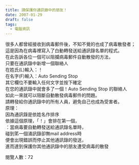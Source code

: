 ```yaml
---
title: 請保護你通訊錄中的朋友！
date: 2007-01-29
draft: false
tags:
  - 電腦資訊
---
```


很多人都曾經接收到病毒郵件後，不知不覺的也成了病毒散發者；  
這是因為在病毒裡寫入了白動轉發送給通訊錄名單的程式。  
在此告訴各位一個可以阻攔病毒郵件自動散發的方法，  
只要在通訊錄中新增一個聯絡人  
在姓氏(L)輸入：！  
在名字(F)輸入：Auto Sending Stop  
其它欄位不要輸入任何文字並按下確定  
在您的通訊錄中就會多了一個！Auto Sending Stop 的聯絡人  
如此一來就可以阻斷自動散發病毒郵件的問題。  
請轉發給你通訊錄中的所有人員，避免自己也成為受害者。  
原理：  
因為通訊錄是依姓名作排序  
依據這個原理，「！」會排在第一個，  
：當病毒要自動轉發送給通訊錄名單時，  
碰到笫一個涌訊錄卻無mail address時  
便會出現錯誤而停止其他通訊錄的發送，  
進而達到保護你其他通訊錄中的朋友遭受病毒的散發  

閱覽人數：72